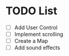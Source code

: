 # TODO List

- [ ] Add User Control
- [ ] Implement scrolling
- [ ] Create a Map
- [ ] Add sound effects
